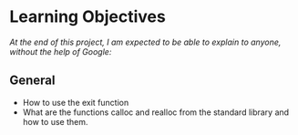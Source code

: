 # Learning Objectives
*At the end of this project, I am expected to be able to explain to anyone, without the help of Google:*

## General
- How to use the exit function
- What are the functions calloc and realloc from the standard library and how to use them.

